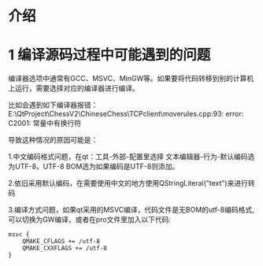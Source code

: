 # 介绍

# 1 编译源码过程中可能遇到的问题
编译器选项中通常有GCC、MSVC、MinGW等。如果要将代码转移到别的计算机上运行，需要选择对应的编译器进行编译。

比如会遇到如下编译器报错：E:\QtProject\ChessV2\ChineseChess\TCPclient\moverules.cpp:93: error: C2001: 常量中有换行符

导致这种情况的原因可能是：

1.中文编码格式问题，在qt：工具-外部-配置里选择 文本编辑器-行为-默认编码选为UTF-8，UTF-8 BOM选为如果编码是UTF-8则添加。

2.依旧采用默认编码，在需要使用中文的地方使用QStringLiteral("text")来进行转码

3.编译方式问题，如果qt采用的MSVC编译，代码文件是无BOM的utf-8编码格式,可以切换为GW编译，或者在pro文件里加入以下代码:

```
msvc {
    QMAKE_CFLAGS += /utf-8
    QMAKE_CXXFLAGS += /utf-8
}
```

